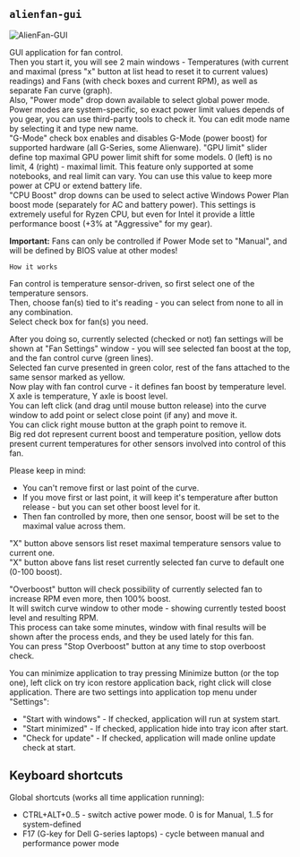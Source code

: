## `alienfan-gui`

![AlienFan-GUI](https://github.com/T-Troll/alienfx-tools/blob/master/Doc/img/alienfan.png?raw=true)

GUI application for fan control.  
Then you start it, you will see 2 main windows - Temperatures (with current and maximal (press "x" button at list head to reset it to current values) readings) and Fans (with check boxes and current RPM), as well as separate Fan curve (graph).  
Also, "Power mode" drop down available to select global power mode. Power modes are system-specific, so exact power limit values depends of you gear, you can use third-party tools to check it. You can edit mode name by selecting it and type new name.  
"G-Mode" check box enables and disables G-Mode (power boost) for supported hardware (all G-Series, some Alienware).
"GPU limit" slider define top maximal GPU power limit shift for some models. 0 (left) is no limit, 4 (right) - maximal limit. This feature only supported at some notebooks, and real limit can vary. You can use this value to keep more power at CPU or extend battery life.  
"CPU Boost" drop downs can be used to select active Windows Power Plan boost mode (separately for AC and battery power). This settings is extremely useful for Ryzen CPU, but even for Intel it provide a little performance boost (+3% at "Aggressive" for my gear).  

**Important:** Fans can only be controlled if Power Mode set to "Manual", and will be defined by BIOS value at other modes!

```
How it works
```

Fan control is temperature sensor-driven, so first select one of the temperature sensors.  
Then, choose fan(s) tied to it's reading - you can select from none to all in any combination.  
Select check box for fan(s) you need.

After you doing so, currently selected (checked or not) fan settings will be shown at "Fan Settings" window - you will see selected fan boost at the top, and the fan control curve (green lines).  
Selected fan curve presented in green color, rest of the fans attached to the same sensor marked as yellow.  
Now play with fan control curve - it defines fan boost by temperature level. X axle is temperature, Y axle is boost level.  
You can left click (and drag until mouse button release) into the curve window to add point or select close point (if any) and move it.  
You can click right mouse button at the graph point to remove it.  
Big red dot represent current boost and temperature position, yellow dots present current temperatures for other sensors involved into control of this fan.  

Please keep in mind:
- You can't remove first or last point of the curve.
- If you move first or last point, it will keep it's temperature after button release - but you can set other boost level for it.
- Then fan controlled by more, then one sensor, boost will be set to the maximal value across them. 

"X" button above sensors list reset maximal temperature sensors value to current one.  
"X" button above fans list reset currently selected fan curve to default one (0-100 boost).

"Overboost" button will check possibility of currently selected fan to increase RPM even more, then 100% boost.  
It will switch curve window to other mode - showing currently tested boost level and resulting RPM.  
This process can take some minutes, window with final results will be shown after the process ends, and they be used lately for this fan.  
You can press "Stop Overboost" button at any time to stop overboost check.

You can minimize application to tray pressing Minimize button (or the top one), left click on try icon restore application back, right click will close application.
There are two settings into application top menu under "Settings":
- "Start with windows" - If checked, application will run at system start.
- "Start minimized" - If checked, application hide into tray icon after start.
- "Check for update" - If checked, application will made online update check at start.

## Keyboard shortcuts 

Global shortcuts (works all time application running):
- CTRL+ALT+0..5 - switch active power mode. 0 is for Manual, 1..5 for system-defined
- F17 (G-key for Dell G-series laptops) - cycle between manual and performance power mode


